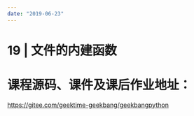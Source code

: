 ```yaml
---
date: "2019-06-23"
---  
```

      
# 19 | 文件的内建函数
# 课程源码、课件及课后作业地址：

<https://gitee.com/geektime-geekbang/geekbangpython>

<!-- [[[read_end]]] -->